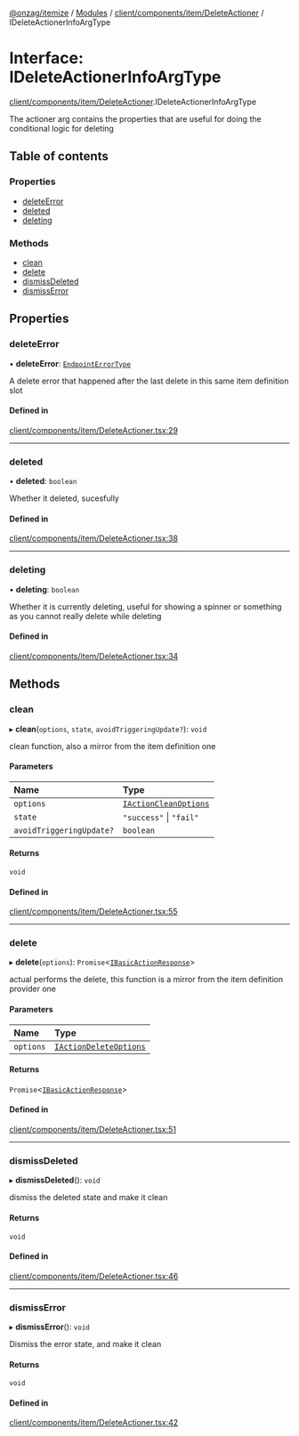 [@onzag/itemize](../README.md) / [Modules](../modules.md) / [client/components/item/DeleteActioner](../modules/client_components_item_DeleteActioner.md) / IDeleteActionerInfoArgType

# Interface: IDeleteActionerInfoArgType

[client/components/item/DeleteActioner](../modules/client_components_item_DeleteActioner.md).IDeleteActionerInfoArgType

The actioner arg contains the properties that are useful
for doing the conditional logic for deleting

## Table of contents

### Properties

- [deleteError](client_components_item_DeleteActioner.IDeleteActionerInfoArgType.md#deleteerror)
- [deleted](client_components_item_DeleteActioner.IDeleteActionerInfoArgType.md#deleted)
- [deleting](client_components_item_DeleteActioner.IDeleteActionerInfoArgType.md#deleting)

### Methods

- [clean](client_components_item_DeleteActioner.IDeleteActionerInfoArgType.md#clean)
- [delete](client_components_item_DeleteActioner.IDeleteActionerInfoArgType.md#delete)
- [dismissDeleted](client_components_item_DeleteActioner.IDeleteActionerInfoArgType.md#dismissdeleted)
- [dismissError](client_components_item_DeleteActioner.IDeleteActionerInfoArgType.md#dismisserror)

## Properties

### deleteError

• **deleteError**: [`EndpointErrorType`](../modules/base_errors.md#endpointerrortype)

A delete error that happened after the last delete in this same
item definition slot

#### Defined in

[client/components/item/DeleteActioner.tsx:29](https://github.com/onzag/itemize/blob/a24376ed/client/components/item/DeleteActioner.tsx#L29)

___

### deleted

• **deleted**: `boolean`

Whether it deleted, sucesfully

#### Defined in

[client/components/item/DeleteActioner.tsx:38](https://github.com/onzag/itemize/blob/a24376ed/client/components/item/DeleteActioner.tsx#L38)

___

### deleting

• **deleting**: `boolean`

Whether it is currently deleting, useful for showing a spinner or something
as you cannot really delete while deleting

#### Defined in

[client/components/item/DeleteActioner.tsx:34](https://github.com/onzag/itemize/blob/a24376ed/client/components/item/DeleteActioner.tsx#L34)

## Methods

### clean

▸ **clean**(`options`, `state`, `avoidTriggeringUpdate?`): `void`

clean function, also a mirror from the item definition one

#### Parameters

| Name | Type |
| :------ | :------ |
| `options` | [`IActionCleanOptions`](client_providers_item.IActionCleanOptions.md) |
| `state` | ``"success"`` \| ``"fail"`` |
| `avoidTriggeringUpdate?` | `boolean` |

#### Returns

`void`

#### Defined in

[client/components/item/DeleteActioner.tsx:55](https://github.com/onzag/itemize/blob/a24376ed/client/components/item/DeleteActioner.tsx#L55)

___

### delete

▸ **delete**(`options`): `Promise`<[`IBasicActionResponse`](client_providers_item.IBasicActionResponse.md)\>

actual performs the delete, this function is a mirror from the
item definition provider one

#### Parameters

| Name | Type |
| :------ | :------ |
| `options` | [`IActionDeleteOptions`](client_providers_item.IActionDeleteOptions.md) |

#### Returns

`Promise`<[`IBasicActionResponse`](client_providers_item.IBasicActionResponse.md)\>

#### Defined in

[client/components/item/DeleteActioner.tsx:51](https://github.com/onzag/itemize/blob/a24376ed/client/components/item/DeleteActioner.tsx#L51)

___

### dismissDeleted

▸ **dismissDeleted**(): `void`

dismiss the deleted state and make it clean

#### Returns

`void`

#### Defined in

[client/components/item/DeleteActioner.tsx:46](https://github.com/onzag/itemize/blob/a24376ed/client/components/item/DeleteActioner.tsx#L46)

___

### dismissError

▸ **dismissError**(): `void`

Dismiss the error state, and make it clean

#### Returns

`void`

#### Defined in

[client/components/item/DeleteActioner.tsx:42](https://github.com/onzag/itemize/blob/a24376ed/client/components/item/DeleteActioner.tsx#L42)
